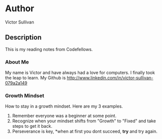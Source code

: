 # Author
Victor Sullivan

## Description
This is my reading notes from Codefellows.

### About Me
My name is Victor and have always had a love for computers.  I finally took the leap to learn. My Github is http://www.linkedin.com/in/victor-sullivan-079a2a149

### Growth Mindset
How to stay in a growth mindset. Here are my 3 examples.
1. Remember everyone was a beginner at some point.
2. Recognize when your mindset shifts from "Growth" to "Fixed" and take steps to get it back.
3. Perseverance is key, *when at first you dont succeed, **try** and try again.
